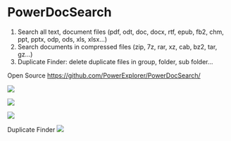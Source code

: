 # PowerDocSearch
1) Search all text, document files (pdf, odt, doc, docx, rtf, epub, fb2, chm, ppt, pptx, odp, ods, xls, xlsx...) 
2) Search documents in compressed files (zip, 7z, rar, xz, cab, bz2, tar, gz...)
3) Duplicate Finder: delete duplicate files in group, folder, sub folder...

Open Source
https://github.com/PowerExplorer/PowerDocSearch/

[<img src="https://github.com/PowerExplorer/PowerDocSearch/raw/main/Screenshot/Screenshot_20201025-190313.png">](https://github.com/PowerExplorer/PowerDocSearch/raw/main/Screenshot/Screenshot_20201025-190313.png)

[<img src="https://github.com/PowerExplorer/PowerDocSearch/raw/main/Screenshot/Screenshot_20201025-190715.png">](https://github.com/PowerExplorer/PowerDocSearch/raw/main/Screenshot/Screenshot_20201025-190715.png)

[<img src="https://github.com/PowerExplorer/PowerDocSearch/raw/main/Screenshot/Screenshot_20201025-190733.png">](https://github.com/PowerExplorer/PowerDocSearch/raw/main/Screenshot/Screenshot_20201025-190733.png)

Duplicate Finder
[<img src="https://github.com/PowerExplorer/PowerDocSearch/raw/main/Screenshot/Screenshot_20201113-222211.png">](https://github.com/PowerExplorer/PowerDocSearch/raw/main/Screenshot/Screenshot_20201113-222211.png)
